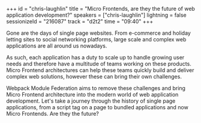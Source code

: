 +++
id = "chris-laughlin"
title = "Micro Frontends, are they the future of web application development?"
speakers = ["chris-laughlin"]
lightning = false
sessionizeId = "216087"
track = "d2t2"
time = "09:40"
+++

Gone are the days of single page websites. From e-commerce and holiday letting sites to social networking platforms, large scale and complex web applications are all around us nowadays. 

As such, each application has a duty to scale up to handle growing user needs and therefore have a multitude of teams working on these products. Micro Frontend architectures can help these teams quickly build and deliver complex web solutions, however these can bring their own challenges.

 Webpack Module Federation aims to remove these challenges and bring Micro Frontend architecture into the modern world of web application development. Let's take a journey through the history of single page applications, from a script tag on a page to bundled applications and now Micro Frontends. Are they the future?
